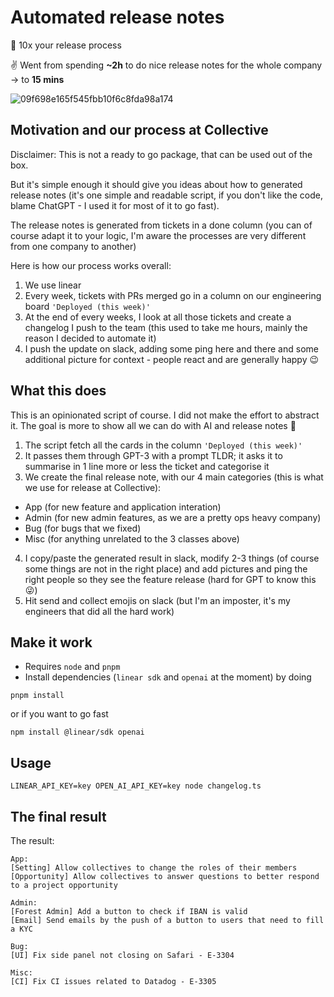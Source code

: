 # Automated release notes

🚀 10x your release process

✌️ Went from spending **~2h** to do nice release notes for the whole company -> to **15 mins**

![09f698e165f545fbb10f6c8fda98a174](https://github.com/Collective-work/Automated-release-notes/assets/10058703/ebd557ec-ab79-480e-ba75-965bf7a8a7e9)

## Motivation and our process at Collective

Disclaimer: This is not a ready to go package, that can be used out of the box.

But it's simple enough it should give you ideas about how to generated release notes (it's one simple and readable script, 
if you don't like the code, blame ChatGPT - I used it for most of it to go fast).

The release notes is generated from tickets in a done column (you can of course adapt it to your logic, I'm aware the 
processes are very different from one company to another)

Here is how our process works overall:

1. We use linear
2. Every week, tickets with PRs merged go in a column on our engineering board `'Deployed (this week)'`
3. At the end of every weeks, I look at all those tickets and create a changelog I push to the team (this used to take 
me hours, mainly the reason I decided to automate it)
4. I push the update on slack, adding some ping here and there and some additional picture for context - people react 
and are generally happy 😉

## What this does

This is an opinionated script of course. I did not make the effort to abstract it. The goal is more to show all we can
do with AI and release notes 🤩

1. The script fetch all the cards in the column `'Deployed (this week)'`
2. It passes them through GPT-3 with a prompt TLDR; it asks it to summarise in 1 line more or less the ticket and categorise it
3. We create the final release note, with our 4 main categories (this is what we use for release at Collective):

- App (for new feature and application interation)
- Admin (for new admin features, as we are a pretty ops heavy company)
- Bug (for bugs that we fixed)
- Misc (for anything unrelated to the 3 classes above)

4. I copy/paste the generated result in slack, modify 2-3 things (of course some things are not in the right place) and 
add pictures and ping the right people so they see the feature release (hard for GPT to know this 😜)
5. Hit send and collect emojis on slack (but I'm an imposter, it's my engineers that did all the hard work)

## Make it work

- Requires `node` and `pnpm` 
- Install dependencies (`linear sdk` and `openai` at the moment) by doing

```
pnpm install
```

or if you want to go fast

```
npm install @linear/sdk openai
```

## Usage

```
LINEAR_API_KEY=key OPEN_AI_API_KEY=key node changelog.ts
```

## The final result

The result:

```
App:
[Setting] Allow collectives to change the roles of their members
[Opportunity] Allow collectives to answer questions to better respond to a project opportunity  
 
Admin:
[Forest Admin] Add a button to check if IBAN is valid
[Email] Send emails by the push of a button to users that need to fill a KYC 

Bug:
[UI] Fix side panel not closing on Safari - E-3304

Misc:
[CI] Fix CI issues related to Datadog - E-3305
```
